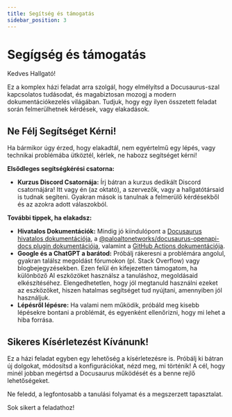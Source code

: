 ```yaml
---
title: Segítség és támogatás
sidebar_position: 3
---
```


# Segígség és támogatás

Kedves Hallgató!

Ez a komplex házi feladat arra szolgál, hogy elmélyítsd a Docusaurus-szal kapcsolatos tudásodat, és magabiztosan mozogj a modern dokumentációkezelés világában. Tudjuk, hogy egy ilyen összetett feladat során felmerülhetnek kérdések, vagy elakadások.

## Ne Félj Segítséget Kérni!

Ha bármikor úgy érzed, hogy elakadtál, nem egyértelmű egy lépés, vagy technikai problémába ütköztél, kérlek, ne habozz segítséget kérni!

**Elsődleges segítségkérési csatorna:**

* **Kurzus Discord Csatornája:** Írj bátran a kurzus dedikált Discord csatornájára! Itt vagy én (az oktató), a szervezők, vagy a hallgatótársaid is tudnak segíteni. Gyakran mások is tanulnak a felmerülő kérdésekből és az azokra adott válaszokból.

**További tippek, ha elakadsz:**

* **Hivatalos Dokumentációk:** Mindig jó kiindulópont a [Docusaurus hivatalos dokumentációja](https://docusaurus.io/docs), a [@paloaltonetworks/docusaurus-openapi-docs plugin dokumentációja](https://github.com/PaloAltoNetworks/docusaurus-openapi-docs), valamint a [GitHub Actions dokumentációja](https://docs.github.com/en/actions).
* **Google és a ChatGPT a barátod:** Próbálj rákeresni a problémára angolul, gyakran találsz megoldást fórumokon (pl. Stack Overflow) vagy blogbejegyzésekben. Ezen felül én kifejezetten támogatom, ha különböző AI eszközöket használsz a tanuláshoz, megoldásaid elkészítéséhez. Elengedhetetlen, hogy jól megtanuld használni ezeket az eszközöket, hiszen hatalmas segítséget tud nyújtani, amennyiben jól használjuk.
* **Lépésről lépésre:** Ha valami nem működik, próbáld meg kisebb lépésekre bontani a problémát, és egyenként ellenőrizni, hogy mi lehet a hiba forrása.

## Sikeres Kísérletezést Kívánunk!

Ez a házi feladat egyben egy lehetőség a kísérletezésre is. Próbálj ki bátran új dolgokat, módosítsd a konfigurációkat, nézd meg, mi történik! A cél, hogy minél jobban megértsd a Docusaurus működését és a benne rejlő lehetőségeket.

Ne feledd, a legfontosabb a tanulási folyamat és a megszerzett tapasztalat.

Sok sikert a feladathoz!